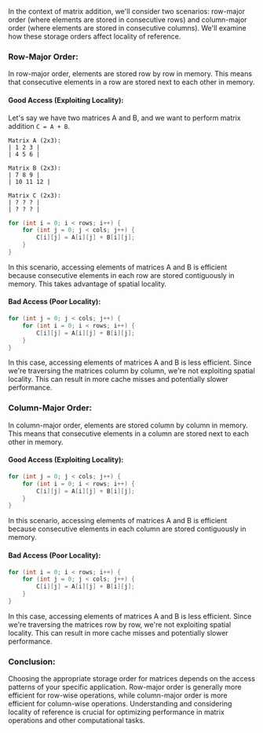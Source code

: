 In the context of matrix addition, we'll consider two scenarios: row-major order (where elements are stored in consecutive rows) and column-major order (where elements are stored in consecutive columns). We'll examine how these storage orders affect locality of reference.

### Row-Major Order:

In row-major order, elements are stored row by row in memory. This means that consecutive elements in a row are stored next to each other in memory.

#### Good Access (Exploiting Locality):

Let's say we have two matrices A and B, and we want to perform matrix addition `C = A + B`.

```plaintext
Matrix A (2x3):
| 1 2 3 |
| 4 5 6 |

Matrix B (2x3):
| 7 8 9 |
| 10 11 12 |

Matrix C (2x3):
| ? ? ? |
| ? ? ? |
```

```c
for (int i = 0; i < rows; i++) {
    for (int j = 0; j < cols; j++) {
        C[i][j] = A[i][j] + B[i][j];
    }
}
```

In this scenario, accessing elements of matrices A and B is efficient because consecutive elements in each row are stored contiguously in memory. This takes advantage of spatial locality.

#### Bad Access (Poor Locality):

```c
for (int j = 0; j < cols; j++) {
    for (int i = 0; i < rows; i++) {
        C[i][j] = A[i][j] + B[i][j];
    }
}
```

In this case, accessing elements of matrices A and B is less efficient. Since we're traversing the matrices column by column, we're not exploiting spatial locality. This can result in more cache misses and potentially slower performance.

### Column-Major Order:

In column-major order, elements are stored column by column in memory. This means that consecutive elements in a column are stored next to each other in memory.

#### Good Access (Exploiting Locality):

```c
for (int j = 0; j < cols; j++) {
    for (int i = 0; i < rows; i++) {
        C[i][j] = A[i][j] + B[i][j];
    }
}
```

In this scenario, accessing elements of matrices A and B is efficient because consecutive elements in each column are stored contiguously in memory.

#### Bad Access (Poor Locality):

```c
for (int i = 0; i < rows; i++) {
    for (int j = 0; j < cols; j++) {
        C[i][j] = A[i][j] + B[i][j];
    }
}
```

In this case, accessing elements of matrices A and B is less efficient. Since we're traversing the matrices row by row, we're not exploiting spatial locality. This can result in more cache misses and potentially slower performance.

### Conclusion:

Choosing the appropriate storage order for matrices depends on the access patterns of your specific application. Row-major order is generally more efficient for row-wise operations, while column-major order is more efficient for column-wise operations. Understanding and considering locality of reference is crucial for optimizing performance in matrix operations and other computational tasks.
